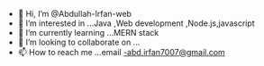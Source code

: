 - 👋 Hi, I’m @Abdullah-Irfan-web
- 👀 I’m interested in ...Java ,Web development ,Node.js,javascript
- 🌱 I’m currently learning ...MERN stack
- 💞️ I’m looking to collaborate on ...
- 📫 How to reach me ...email -abd.irfan7007@gmail.com

<!---
Abdullah-Irfan-web/Abdullah-Irfan-web is a ✨ special ✨ repository because its `README.md` (this file) appears on your GitHub profile.
You can click the Preview link to take a look at your changes.
--->
